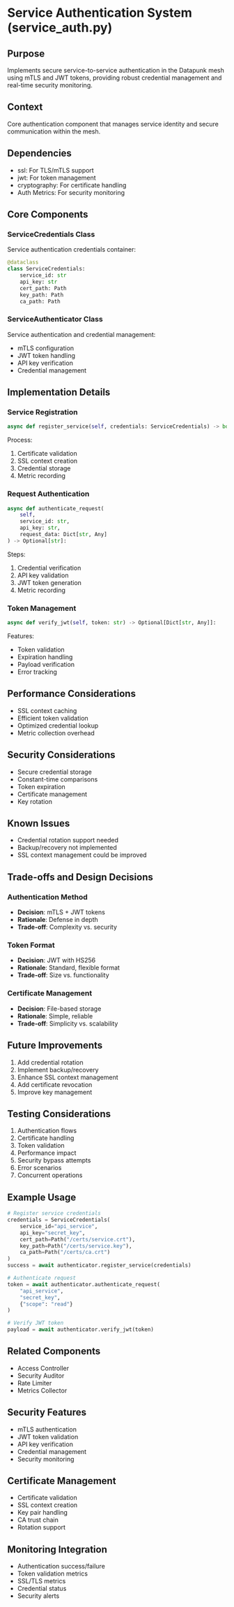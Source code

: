 # Service Authentication System (service_auth.py)

## Purpose

Implements secure service-to-service authentication in the Datapunk mesh using mTLS and JWT tokens, providing robust credential management and real-time security monitoring.

## Context

Core authentication component that manages service identity and secure communication within the mesh.

## Dependencies

- ssl: For TLS/mTLS support
- jwt: For token management
- cryptography: For certificate handling
- Auth Metrics: For security monitoring

## Core Components

### ServiceCredentials Class

Service authentication credentials container:

```python
@dataclass
class ServiceCredentials:
    service_id: str
    api_key: str
    cert_path: Path
    key_path: Path
    ca_path: Path
```

### ServiceAuthenticator Class

Service authentication and credential management:

- mTLS configuration
- JWT token handling
- API key verification
- Credential management

## Implementation Details

### Service Registration

```python
async def register_service(self, credentials: ServiceCredentials) -> bool:
```

Process:

1. Certificate validation
2. SSL context creation
3. Credential storage
4. Metric recording

### Request Authentication

```python
async def authenticate_request(
    self,
    service_id: str,
    api_key: str,
    request_data: Dict[str, Any]
) -> Optional[str]:
```

Steps:

1. Credential verification
2. API key validation
3. JWT token generation
4. Metric recording

### Token Management

```python
async def verify_jwt(self, token: str) -> Optional[Dict[str, Any]]:
```

Features:

- Token validation
- Expiration handling
- Payload verification
- Error tracking

## Performance Considerations

- SSL context caching
- Efficient token validation
- Optimized credential lookup
- Metric collection overhead

## Security Considerations

- Secure credential storage
- Constant-time comparisons
- Token expiration
- Certificate management
- Key rotation

## Known Issues

- Credential rotation support needed
- Backup/recovery not implemented
- SSL context management could be improved

## Trade-offs and Design Decisions

### Authentication Method

- **Decision**: mTLS + JWT tokens
- **Rationale**: Defense in depth
- **Trade-off**: Complexity vs. security

### Token Format

- **Decision**: JWT with HS256
- **Rationale**: Standard, flexible format
- **Trade-off**: Size vs. functionality

### Certificate Management

- **Decision**: File-based storage
- **Rationale**: Simple, reliable
- **Trade-off**: Simplicity vs. scalability

## Future Improvements

1. Add credential rotation
2. Implement backup/recovery
3. Enhance SSL context management
4. Add certificate revocation
5. Improve key management

## Testing Considerations

1. Authentication flows
2. Certificate handling
3. Token validation
4. Performance impact
5. Security bypass attempts
6. Error scenarios
7. Concurrent operations

## Example Usage

```python
# Register service credentials
credentials = ServiceCredentials(
    service_id="api_service",
    api_key="secret_key",
    cert_path=Path("/certs/service.crt"),
    key_path=Path("/certs/service.key"),
    ca_path=Path("/certs/ca.crt")
)
success = await authenticator.register_service(credentials)

# Authenticate request
token = await authenticator.authenticate_request(
    "api_service",
    "secret_key",
    {"scope": "read"}
)

# Verify JWT token
payload = await authenticator.verify_jwt(token)
```

## Related Components

- Access Controller
- Security Auditor
- Rate Limiter
- Metrics Collector

## Security Features

- mTLS authentication
- JWT token validation
- API key verification
- Credential management
- Security monitoring

## Certificate Management

- Certificate validation
- SSL context creation
- Key pair handling
- CA trust chain
- Rotation support

## Monitoring Integration

- Authentication success/failure
- Token validation metrics
- SSL/TLS metrics
- Credential status
- Security alerts

```

```
